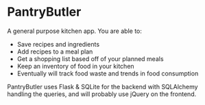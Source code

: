 # PantryButler
A general purpose kitchen app. You are able to:
- Save recipes and ingredients
- Add recipes to a meal plan
- Get a shopping list based off of your planned meals
- Keep an inventory of food in your kitchen
- Eventually will track food waste and trends in food consumption

PantryButler uses Flask & SQLite for the backend with SQLAlchemy handling the queries, and will probably use jQuery on the frontend.
